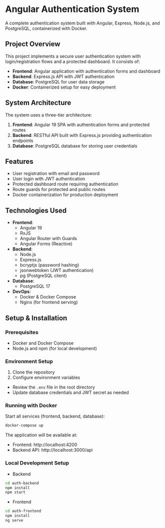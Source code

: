 # Angular Authentication System

A complete authentication system built with Angular, Express, Node.js, and PostgreSQL, containerized with Docker.

## Project Overview

This project implements a secure user authentication system with login/registration flows and a protected dashboard. It consists of:

- **Frontend**: Angular application with authentication forms and dashboard
- **Backend**: Express.js API with JWT authentication
- **Database**: PostgreSQL for user data storage
- **Docker**: Containerized setup for easy deployment

## System Architecture

The system uses a three-tier architecture:

1. **Frontend**: Angular 19 SPA with authentication forms and protected routes
2. **Backend**: RESTful API built with Express.js providing authentication endpoints
3. **Database**: PostgreSQL database for storing user credentials

## Features

- User registration with email and password
- User login with JWT authentication
- Protected dashboard route requiring authentication
- Route guards for protected and public routes
- Docker containerization for production deployment

## Technologies Used

- **Frontend**:
  - Angular 19
  - RxJS
  - Angular Router with Guards
  - Angular Forms (Reactive)
- **Backend**:
  - Node.js
  - Express.js
  - bcryptjs (password hashing)
  - jsonwebtoken (JWT authentication)
  - pg (PostgreSQL client)
- **Database**:
  - PostgreSQL 17
- **DevOps**:
  - Docker & Docker Compose
  - Nginx (for frontend serving)

## Setup & Installation

### Prerequisites

- Docker and Docker Compose
- Node.js and npm (for local development)

### Environment Setup

1. Clone the repository
2. Configure environment variables

- Review the `.env` file in the root directory
- Update database credentials and JWT secret as needed

### Running with Docker

Start all services (frontend, backend, database):

```bash
docker-compose up
```

The application will be available at:

- Frontend: http://localhost:4200
- Backend API: http://localhost:3000/api

### Local Development Setup

- Backend

```bash
cd auth-backend
npm install
npm start
```

- Frontend

```bash
cd auth-frontend
npm install
ng serve
```

